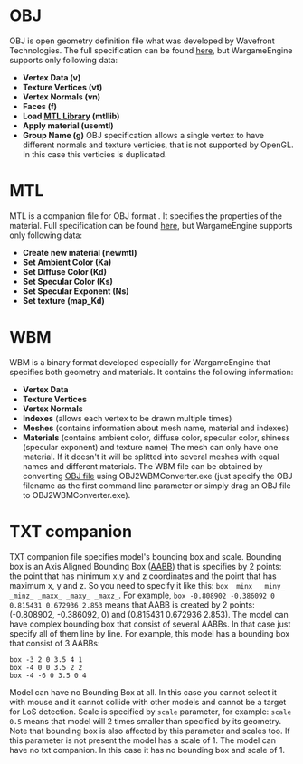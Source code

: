 # OBJ #

OBJ is open geometry definition file what was developed by Wavefront Technologies. The full specification can be found [here](http://www.martinreddy.net/gfx/3d/OBJ.spec), but WargameEngine supports only following data:
  * **Vertex Data (v)**
  * **Texture Vertices (vt)**
  * **Vertex Normals (vn)**
  * **Faces (f)**
  * **Load [MTL Library](Models#MTL.md) (mtllib)**
  * **Apply material (usemtl)**
  * **Group Name (g)**
OBJ specification allows a single vertex to have different normals and texture verticies, that is not supported by OpenGL. In this case this verticies is duplicated.

# MTL #

MTL is a companion file for OBJ format . It specifies the properties of the material. Full specification can be found [here](http://paulbourke.net/dataformats/mtl/), but WargameEngine supports only following data:
  * **Create new material (newmtl)**
  * **Set Ambient Color (Ka)**
  * **Set Diffuse Color (Kd)**
  * **Set Specular Color (Ks)**
  * **Set Specular Exponent (Ns)**
  * **Set texture (map\_Kd)**

# WBM #

WBM is a binary format developed especially for WargameEngine that specifies both geometry and materials. It contains the following information:
  * **Vertex Data**
  * **Texture Vertices**
  * **Vertex Normals**
  * **Indexes** (allows each vertex to be drawn multiple times)
  * **Meshes** (contains information about mesh name, material and indexes)
  * **Materials** (contains ambient color, diffuse color, specular color, shiness (specular exponent) and texture name)
The mesh can only have one material. If it doesn't it will be splitted into several meshes with equal names and different materials.
The WBM file can be obtained by converting [OBJ file](Models#OBJ.md) using OBJ2WBMConverter.exe (just specify the OBJ filename as the first command line parameter or simply drag an OBJ file to OBJ2WBMConverter.exe).

# TXT companion #

TXT companion file specifies model's bounding box and scale.
Bounding box is an Axis Aligned Bounding Box ([AABB](http://en.wikipedia.org/wiki/Axis-aligned_bounding_box#Axis-aligned_minimum_bounding_box)) that is specifies by 2 points: the point that has minimum x,y and z coordinates and the point that has maximum x, y and z. So you need to specify it like this:
`box _minx_ _miny_ _minz_ _maxx_ _maxy_ _maxz_`. For example, `box -0.808902 -0.386092 0 0.815431 0.672936 2.853` means that AABB is created by 2 points: (-0.808902, -0.386092, 0) and (0.815431 0.672936 2.853). The model can have complex bounding box that consist of several AABBs. In that case just specify all of them line by line. For example, this model has a bounding box that consist of 3 AABBs:
```
box -3 2 0 3.5 4 1
box -4 0 0 3.5 2 2
box -4 -6 0 3.5 0 4
```
Model can have no Bounding Box at all. In this case you cannot select it with mouse and it cannot collide with other models and cannot be a target for LoS detection.
Scale is specified by `scale` parameter, for example:
`scale 0.5` means that model will 2 times smaller than specified by its geometry. Note that bounding box is also affected by this parameter and scales too. If this parameter is not present the model has a scale of 1.
The model can have no txt companion. In this case it has no bounding box and scale of 1.